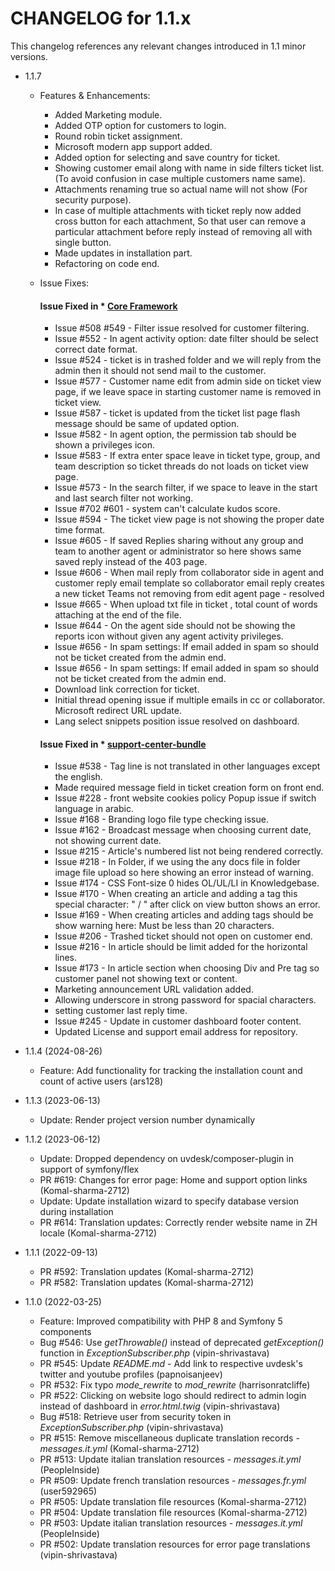 CHANGELOG for 1.1.x
===================

This changelog references any relevant changes introduced in 1.1 minor versions.

* 1.1.7
    * Features & Enhancements:
       - Added Marketing module.
       - Added OTP option for customers to login.
       - Round robin ticket assignment.
       - Microsoft modern app support added.
       - Added option for selecting and save country for ticket.
       - Showing customer email along with name in side filters ticket list. (To avoid confusion in case multiple customers name same).
       - Attachments renaming true so actual name will not show (For security purpose).
       -  In case of multiple attachments with ticket reply now added cross button for each attachment, So that user can remove a particular attachment before reply instead of removing all with single button.
       - Made updates in installation part. 
       - Refactoring on code end.

    * Issue Fixes:

        #### Issue Fixed in * [**Core Framework**][1]

        - Issue #508 #549 - Filter issue resolved for customer filtering.
        - Issue #552 - In agent activity option: date filter should be select correct date format.
        - Issue #524 - ticket is in trashed folder and we will reply from the admin then it should not send mail to the customer.
        - Issue #577 - Customer name edit from admin side on ticket view page, if we leave space in starting customer name is removed in ticket view.
        - Issue #587 - ticket is updated from the ticket list page flash message should be same of updated option.
        - Issue #582 - In agent option, the permission tab should be shown a privileges icon.
        - Issue #583 - If extra enter space leave in ticket type, group, and team description so ticket threads do not loads on ticket view page.
        - Issue #573 - In the search filter, if we space to leave in the start and last search filter not working.
        - Issue #702 #601 - system can't calculate kudos score.
        - Issue #594 - The ticket view page is not showing the proper date time format.
        - Issue #605 - If saved Replies sharing without any group and team to another agent or administrator so here shows same saved reply instead of the 403 page.
        - Issue #606 - When mail reply from collaborator side in agent and customer reply email template so collaborator email reply creates a new ticket
        Teams not removing from edit agent page - resolved
        - Issue #665 - When upload txt file in ticket , total count of words attaching at the end of the file.
        - Issue #644 - On the agent side should not be showing the reports icon without given any agent activity privileges.
        - Issue #656 - In spam settings: If email added in spam so should not be ticket created from the admin end.
        - Issue #656 - In spam settings: If email added in spam so should not be ticket created from the admin end.
        - Download link correction for ticket.
        - Initial thread opening issue if multiple emails in cc or collaborator.
        Microsoft redirect URL update.
        - Lang select snippets position issue resolved on dashboard.

        #### Issue Fixed in * [**support-center-bundle**][2]

        - Issue #538 - Tag line is not translated in other languages except the english.
        - Made required message field in ticket creation form on front end.
        - Issue #228 - front website cookies policy Popup issue if switch language in arabic.
        - Issue #168 - Branding logo file type checking issue.
        - Issue #162 - Broadcast message when choosing current date, not showing current date.
        - Issue #215 - Article's numbered list not being rendered correctly.
        - Issue #218 - In Folder, if we using the any docs file in folder image file upload so here showing an error instead of warning.
        - Issue #174 - CSS Font-size 0 hides OL/UL/LI in Knowledgebase.
        - Issue #170 - When creating an article and adding a tag this special character: " / " after click on view button shows an error.
        - Issue #169 - When creating articles and adding tags should be show warning here: Must be less than 20 characters.
        - Issue #206 - Trashed ticket should not open on customer end.
        - Issue #216 - In article should be limit added for the horizontal lines.
        - Issue #173 - In article section when choosing Div and Pre tag so customer panel not showing text or content.
        - Marketing announcement URL validation added.
        - Allowing underscore in strong password for spacial characters.
        - setting customer last reply time.
        - Issue #245 - Update in customer dashboard footer content.
        - Updated License and support email address for repository.

* 1.1.4 (2024-08-26)
    * Feature: Add functionality for tracking the installation count and count of active users (ars128)

* 1.1.3 (2023-06-13)
    * Update: Render project version number dynamically

* 1.1.2 (2023-06-12)
    * Update: Dropped dependency on uvdesk/composer-plugin in support of symfony/flex
    * PR #619: Changes for error page: Home and support option links (Komal-sharma-2712)
    * Update: Update installation wizard to specify database version during installation
    * PR #614: Translation updates: Correctly render website name in ZH locale (Komal-sharma-2712)

* 1.1.1 (2022-09-13)
    * PR #592: Translation updates (Komal-sharma-2712)
    * PR #582: Translation updates (Komal-sharma-2712)

* 1.1.0 (2022-03-25)
    * Feature: Improved compatibility with PHP 8 and Symfony 5 components
    * Bug #546: Use *getThrowable()* instead of deprecated *getException()* function in *ExceptionSubscriber.php* (vipin-shrivastava)
    * PR #545: Update *README.md* - Add link to respective uvdesk's twitter and youtube profiles (papnoisanjeev)
    * PR #532: Fix typo *mode_rewrite* to *mod_rewrite* (harrisonratcliffe)
    * PR #522: Clicking on website logo should redirect to admin login instead of dashboard in *error.html.twig* (vipin-shrivastava)
    * Bug #518: Retrieve user from security token in *ExceptionSubscriber.php* (vipin-shrivastava)
    * PR #515: Remove miscellaneous duplicate translation records - *messages.it.yml* (Komal-sharma-2712)
    * PR #513: Update italian translation resources - *messages.it.yml* (PeopleInside)
    * PR #509: Update french translation resources - *messages.fr.yml* (user592965)
    * PR #505: Update translation file resources (Komal-sharma-2712)
    * PR #504: Update translation file resources (Komal-sharma-2712)
    * PR #503: Update italian translation resources - *messages.it.yml* (PeopleInside)
    * PR #502: Update translation resources for error page translations (vipin-shrivastava)

    [1]: https://github.com/uvdesk/core-framework/
    [2]: https://github.com/uvdesk/support-center-bundle
